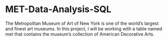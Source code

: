 # MET-Data-Analysis-SQL
The Metropolitan Museum of Art of New York is one of the world’s largest and finest art museums. In this project, I will be working with a table named met that contains the museum’s collection of American Decorative Arts.
